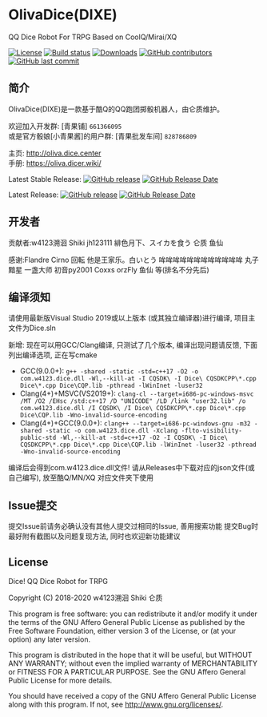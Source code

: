 # OlivaDice(DIXE)
QQ Dice Robot For TRPG Based on CoolQ/Mirai/XQ

[![License](https://img.shields.io/github/license/lunzhiPenxil/Dice.svg)](http://www.gnu.org/licenses)
[![Build status](https://ci.appveyor.com/api/projects/status/k1kxb3dpnd2ng88m/branch/Oliva?svg=true)](https://ci.appveyor.com/project/lunzhiPenxil/olivadice/branch/Oliva)
[![Downloads](https://img.shields.io/github/downloads/lunzhiPenxil/dice/total.svg)](https://github.com/lunzhiPenxil/Dice/releases)
[![GitHub contributors](https://img.shields.io/github/contributors/lunzhiPenxil/dice.svg)](https://github.com/lunzhiPenxil/Dice/graphs/contributors)
[![GitHub last commit](https://img.shields.io/github/last-commit/lunzhiPenxil/dice.svg)](https://github.com/lunzhiPenxil/Dice/commits)

## 简介

OlivaDice(DIXE)是一款基于酷Q的QQ跑团掷骰机器人，由仑质维护。

欢迎加入开发群: [青果铺] `661366095`    
或是官方骰娘[小青果酱]的用户群: [青果批发车间] `828786809`    
  
主页: <http://oliva.dice.center>   
手册: <https://oliva.dicer.wiki/>   

Latest Stable Release: [![GitHub release](https://img.shields.io/github/release/lunzhiPenxil/dice.svg)](https://github.com/lunzhiPenxil/releases) [![GitHub Release Date](https://img.shields.io/github/release-date/lunzhiPenxil/dice.svg)](https://github.com/lunzhiPenxil/Dice/releases)

Latest Release: [![GitHub release](https://img.shields.io/github/release-pre/lunzhiPenxil/dice.svg)](https://github.com/lunzhiPenxil/Dice/releases) [![GitHub Release Date](https://img.shields.io/github/release-date-pre/lunzhiPenxil/dice.svg)](https://github.com/lunzhiPenxil/Dice/releases)

## 开发者

贡献者:w4123溯洄 Shiki jh123111 緋色月下、スイカを食う 仑质 鱼仙

感谢:Flandre Cirno 回転 他是王家乐。白いとう 哞哞哞哞哞哞哞哞哞哞哞哞 丸子 黯星 一盏大师 初音py2001 Coxxs orzFly 鱼仙 等(排名不分先后)

## 编译须知

请使用最新版Visual Studio 2019或以上版本 (或其独立编译器)进行编译, 项目主文件为Dice.sln

新增: 现在可以用GCC/Clang编译, 只测试了几个版本, 编译出现问题请反馈, 下面列出编译选项, 正在写cmake

- GCC(9.0.0+): ` g++ -shared -static -std=c++17 -O2 -o com.w4123.dice.dll -Wl,--kill-at -I CQSDK\ -I Dice\ CQSDKCPP\*.cpp Dice\*.cpp Dice\CQP.lib -pthread -lWinInet -luser32 `
- Clang(4+)+MSVC(VS2019+): ` clang-cl --target=i686-pc-windows-msvc /MT /O2 /EHsc /std:c++17 /D "UNICODE" /LD /link "user32.lib" /o com.w4123.dice.dll /I CQSDK\ /I Dice\ CQSDKCPP\*.cpp Dice\*.cpp Dice\CQP.lib -Wno-invalid-source-encoding  `
- Clang(4+)+GCC(9.0.0+): ` clang++ --target=i686-pc-windows-gnu -m32 -shared -static -o com.w4123.dice.dll -Xclang -flto-visibility-public-std -Wl,--kill-at -std=c++17 -O2 -I CQSDK\ -I Dice\ CQSDKCPP\*.cpp Dice\*.cpp Dice\CQP.lib -lWinInet -luser32 -pthread -Wno-invalid-source-encoding  `

编译后会得到com.w4123.dice.dll文件! 请从Releases中下载对应的json文件(或自己编写), 放至酷Q/MN/XQ 对应文件夹下使用

## Issue提交

提交Issue前请务必确认没有其他人提交过相同的Issue, 善用搜索功能 提交Bug时最好附有截图以及问题复现方法, 同时也欢迎新功能建议

## License

Dice! QQ Dice Robot for TRPG

Copyright (C) 2018-2020 w4123溯洄 Shiki 仑质

This program is free software: you can redistribute it and/or modify it under the terms
of the GNU Affero General Public License as published by the Free Software Foundation,
either version 3 of the License, or (at your option) any later version.

This program is distributed in the hope that it will be useful, but WITHOUT ANY WARRANTY;
without even the implied warranty of MERCHANTABILITY or FITNESS FOR A PARTICULAR PURPOSE.
See the GNU Affero General Public License for more details.

You should have received a copy of the GNU Affero General Public License along with this
program. If not, see <http://www.gnu.org/licenses/>.

